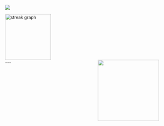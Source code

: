 ![](https://github-readme-stats.vercel.app/api/top-langs/?username=kinko6&theme=dark&hide_border=false&include_all_commits=false&count_private=true&layout=compact)
<div>

 <img src="https://streak-stats.demolab.com?user=kinko6&locale=en&mode=daily&theme=dracula&hide_border=false&border_radius=5" height="150" alt="streak graph" />
</div>
---

<img align="right" height="200" src="https://media.discordapp.net/attachments/1146553852737368167/1291531232055791727/5.jpeg?ex=67006fb1&is=66ff1e31&hm=6063cdd164ed203723309921754642b41d2615757d87d983b2965806817aab52&=&format=webp"  />
